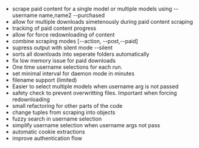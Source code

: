 - scrape paid content for a single model or multiple models using --username name,name2 --purchased
- allow for multiple downloads simetenously during paid content scraping
- tracking of paid content progress
- allow for force redownloading of content
- combine scraping modes [--action, --post,--paid]
- supress output with silent mode --silent
- sorts all downloads into seperate folders automatically
- fix low memory issue for paid downloads
- One time username selections for each run. 
- set minimal interval for daemon mode in minutes
- filename support (limited)
- Easier to select multiple models when username arg is not passed
- safety check to prevent overwritting files. Important when forcing redownloading
- small refactoring for other parts of the code
- change tuples from scraping into objects
- fuzzy search in username selection
- simplify username selection when username args not pass
- automatic cookie extractions
- improve authentication flow
